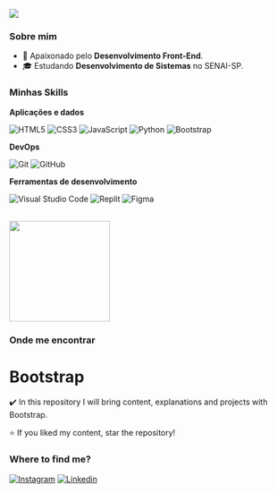 ![](https://komarev.com/ghpvc/?username=dinizdv&color=006bed)

<h3>Sobre mim</h3>

- 🚀 Apaixonado pelo **Desenvolvimento Front-End**.
- 🎓 Estudando **Desenvolvimento de Sistemas** no SENAI-SP.

<h3>Minhas Skills</h3>

**Aplicações e dados**

![HTML5](https://img.shields.io/badge/-HTML5-333333?style=flat&logo=HTML5)
![CSS3](https://img.shields.io/badge/-CSS3-333333?style=flat&logo=CSS3&logoColor=1572B6)
![JavaScript](https://img.shields.io/badge/-JavaScript-333333?style=flat&logo=javascript)
![Python](https://img.shields.io/badge/-Python-333333?style=flat&logo=Python&logoColor=007396)
![Bootstrap](https://img.shields.io/badge/-Bootstrap5-333333?style=flat&logo=bootstrap)

**DevOps**

![Git](https://img.shields.io/badge/-Git-333333?style=flat&logo=git)
![GitHub](https://img.shields.io/badge/-GitHub-333333?style=flat&logo=github)

**Ferramentas de desenvolvimento**

![Visual Studio Code](https://img.shields.io/badge/-Visual%20Studio%20Code-333333?style=flat&logo=visual-studio-code&logoColor=007ACC)
![Replit](https://img.shields.io/badge/-Replit-333333?style=flat&logo=replit&logoColor=orangered)
![Figma](https://img.shields.io/badge/-Figma-333333?style=flat&logo=figma&logoColor=crimson)

<br/>

<a href="https://github.com/dinizdv" title="Perfil do Diniz">
  <img height="180em" src="https://github-readme-stats.vercel.app/api?username=dinizdv&theme=dracula&show_icons=true" />
</a>

<h3>Onde me encontrar</h3>

# Bootstrap
✔️ In this repository I will bring content, explanations and projects with Bootstrap. 

⭐ If you liked my content, star the repository! 

<h3>Where to find me?</h3>

[![Instagram](https://img.shields.io/badge/-Instagram-crimson?style=flat-square&logo=Instagram&logoColor=white&link=https://instagram.com/dinizdev?igshid=NzZlODBkYWE4Ng==)](https://instagram.com/dinizdev?igshid=NzZlODBkYWE4Ng==)
[![Linkedin](https://img.shields.io/badge/-LinkedIn-blue?style=flat-square&logo=Linkedin&logoColor=white&link=https://www.linkedin.com/in/bruno-diniz-oliveira-426a67286)](https://www.linkedin.com/in/bruno-diniz-oliveira-426a67286)

